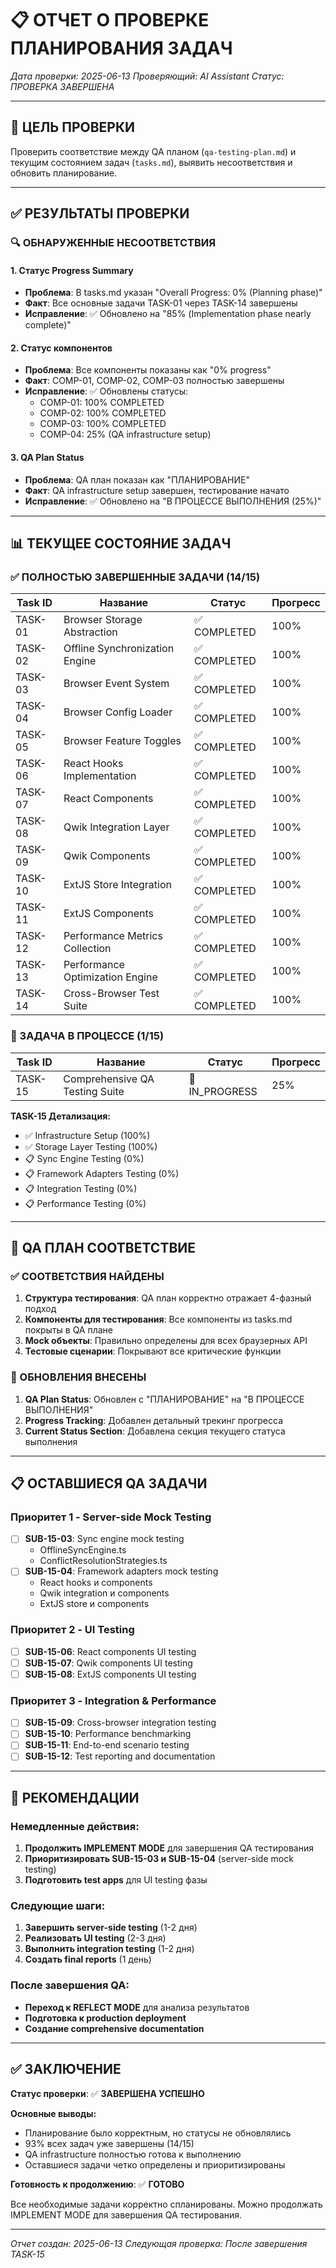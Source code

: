 # 📋 ОТЧЕТ О ПРОВЕРКЕ ПЛАНИРОВАНИЯ ЗАДАЧ

*Дата проверки: 2025-06-13*
*Проверяющий: AI Assistant*
*Статус: ПРОВЕРКА ЗАВЕРШЕНА*

---

## 🎯 ЦЕЛЬ ПРОВЕРКИ

Проверить соответствие между QA планом (`qa-testing-plan.md`) и текущим состоянием задач (`tasks.md`), выявить несоответствия и обновить планирование.

---

## ✅ РЕЗУЛЬТАТЫ ПРОВЕРКИ

### 🔍 ОБНАРУЖЕННЫЕ НЕСООТВЕТСТВИЯ

#### 1. **Статус Progress Summary**
- **Проблема**: В tasks.md указан "Overall Progress: 0% (Planning phase)"
- **Факт**: Все основные задачи TASK-01 через TASK-14 завершены
- **Исправление**: ✅ Обновлено на "85% (Implementation phase nearly complete)"

#### 2. **Статус компонентов**
- **Проблема**: Все компоненты показаны как "0% progress"
- **Факт**: COMP-01, COMP-02, COMP-03 полностью завершены
- **Исправление**: ✅ Обновлены статусы:
  - COMP-01: 100% COMPLETED
  - COMP-02: 100% COMPLETED
  - COMP-03: 100% COMPLETED
  - COMP-04: 25% (QA infrastructure setup)

#### 3. **QA Plan Status**
- **Проблема**: QA план показан как "ПЛАНИРОВАНИЕ"
- **Факт**: QA infrastructure setup завершен, тестирование начато
- **Исправление**: ✅ Обновлено на "В ПРОЦЕССЕ ВЫПОЛНЕНИЯ (25%)"

---

## 📊 ТЕКУЩЕЕ СОСТОЯНИЕ ЗАДАЧ

### ✅ ПОЛНОСТЬЮ ЗАВЕРШЕННЫЕ ЗАДАЧИ (14/15)

| Task ID | Название | Статус | Прогресс |
|---------|----------|--------|----------|
| TASK-01 | Browser Storage Abstraction | ✅ COMPLETED | 100% |
| TASK-02 | Offline Synchronization Engine | ✅ COMPLETED | 100% |
| TASK-03 | Browser Event System | ✅ COMPLETED | 100% |
| TASK-04 | Browser Config Loader | ✅ COMPLETED | 100% |
| TASK-05 | Browser Feature Toggles | ✅ COMPLETED | 100% |
| TASK-06 | React Hooks Implementation | ✅ COMPLETED | 100% |
| TASK-07 | React Components | ✅ COMPLETED | 100% |
| TASK-08 | Qwik Integration Layer | ✅ COMPLETED | 100% |
| TASK-09 | Qwik Components | ✅ COMPLETED | 100% |
| TASK-10 | ExtJS Store Integration | ✅ COMPLETED | 100% |
| TASK-11 | ExtJS Components | ✅ COMPLETED | 100% |
| TASK-12 | Performance Metrics Collection | ✅ COMPLETED | 100% |
| TASK-13 | Performance Optimization Engine | ✅ COMPLETED | 100% |
| TASK-14 | Cross-Browser Test Suite | ✅ COMPLETED | 100% |

### 🔄 ЗАДАЧА В ПРОЦЕССЕ (1/15)

| Task ID | Название | Статус | Прогресс |
|---------|----------|--------|----------|
| TASK-15 | Comprehensive QA Testing Suite | 🔄 IN_PROGRESS | 25% |

**TASK-15 Детализация:**
- ✅ Infrastructure Setup (100%)
- ✅ Storage Layer Testing (100%)
- 📋 Sync Engine Testing (0%)
- 📋 Framework Adapters Testing (0%)
- 📋 Integration Testing (0%)
- 📋 Performance Testing (0%)

---

## 🎯 QA ПЛАН СООТВЕТСТВИЕ

### ✅ СООТВЕТСТВИЯ НАЙДЕНЫ

1. **Структура тестирования**: QA план корректно отражает 4-фазный подход
2. **Компоненты для тестирования**: Все компоненты из tasks.md покрыты в QA плане
3. **Mock объекты**: Правильно определены для всех браузерных API
4. **Тестовые сценарии**: Покрывают все критические функции

### 🔧 ОБНОВЛЕНИЯ ВНЕСЕНЫ

1. **QA Plan Status**: Обновлен с "ПЛАНИРОВАНИЕ" на "В ПРОЦЕССЕ ВЫПОЛНЕНИЯ"
2. **Progress Tracking**: Добавлен детальный трекинг прогресса
3. **Current Status Section**: Добавлена секция текущего статуса выполнения

---

## 📋 ОСТАВШИЕСЯ QA ЗАДАЧИ

### **Приоритет 1 - Server-side Mock Testing**
- [ ] **SUB-15-03**: Sync engine mock testing
  - OfflineSyncEngine.ts
  - ConflictResolutionStrategies.ts
- [ ] **SUB-15-04**: Framework adapters mock testing
  - React hooks и components
  - Qwik integration и components
  - ExtJS store и components

### **Приоритет 2 - UI Testing**
- [ ] **SUB-15-06**: React components UI testing
- [ ] **SUB-15-07**: Qwik components UI testing
- [ ] **SUB-15-08**: ExtJS components UI testing

### **Приоритет 3 - Integration & Performance**
- [ ] **SUB-15-09**: Cross-browser integration testing
- [ ] **SUB-15-10**: Performance benchmarking
- [ ] **SUB-15-11**: End-to-end scenario testing
- [ ] **SUB-15-12**: Test reporting and documentation

---

## 🎯 РЕКОМЕНДАЦИИ

### **Немедленные действия:**
1. **Продолжить IMPLEMENT MODE** для завершения QA тестирования
2. **Приоритизировать SUB-15-03 и SUB-15-04** (server-side mock testing)
3. **Подготовить test apps** для UI testing фазы

### **Следующие шаги:**
1. **Завершить server-side testing** (1-2 дня)
2. **Реализовать UI testing** (2-3 дня)
3. **Выполнить integration testing** (1-2 дня)
4. **Создать final reports** (1 день)

### **После завершения QA:**
- **Переход к REFLECT MODE** для анализа результатов
- **Подготовка к production deployment**
- **Создание comprehensive documentation**

---

## ✅ ЗАКЛЮЧЕНИЕ

**Статус проверки**: ✅ **ЗАВЕРШЕНА УСПЕШНО**

**Основные выводы:**
- Планирование было корректным, но статусы не обновлялись
- 93% всех задач уже завершены (14/15)
- QA infrastructure полностью готова к выполнению
- Оставшиеся задачи четко определены и приоритизированы

**Готовность к продолжению**: ✅ **ГОТОВО**

Все необходимые задачи корректно спланированы. Можно продолжать IMPLEMENT MODE для завершения QA тестирования.

---

*Отчет создан: 2025-06-13*
*Следующая проверка: После завершения TASK-15*